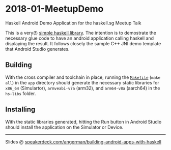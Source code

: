 # 2018-01-MeetupDemo
Haskell Android Demo Application for the haskell.sg Meetup Talk

This is a very(!) [simple haskell library](app/src/main/hs/Lib.hs). The intention is to demostrate the
necessary glue code to have an android application calling haskell and
displaying the result.  It follows closely the sample C++ JNI demo template
that Android Studio generates.

## Building

With the cross compiler and toolchain in place, running the [`Makefile`](app/Makefile)
(`make all`) in the `app` directory should generate the necessary static
libraries for `x86_64` (Simulartor), `armveabi-v7a` (arm32), and
`arm64-v8a` (aarch64) in the `hs-libs` folder.  

## Installing

With the static libraries generated, hitting the Run button in Android
Studio should install the application on the Simulator or Device.

---

Slides @ [speakerdeck.com/angerman/building-android-apps-with-haskell](https://speakerdeck.com/angerman/building-android-apps-with-haskell)

